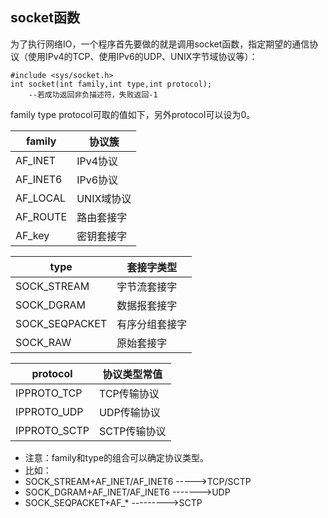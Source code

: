 ## socket函数
为了执行网络IO，一个程序首先要做的就是调用socket函数，指定期望的通信协议（使用IPv4的TCP、使用IPv6的UDP、UNIX字节域协议等）：

```
#include <sys/socket.h>
int socket(int family,int type,int protocol);
	--若成功返回非负描述符，失败返回-1
```
family type protocol可取的值如下，另外protocol可以设为0。

| family | 协议簇|
|----|----------------------------|
|AF_INET   |IPv4协议|
|AF_INET6  |IPv6协议|
|AF_LOCAL  |UNIX域协议|
|AF_ROUTE  |路由套接字|
|AF_key    |密钥套接字|


|type|套接字类型|
|-----|--------|
|SOCK_STREAM|字节流套接字|
|SOCK_DGRAM|数据报套接字|
|SOCK_SEQPACKET|有序分组套接字|
|SOCK_RAW|原始套接字|

|protocol|协议类型常值|
|--------------|-------------------|
|IPPROTO_TCP|TCP传输协议|
|IPPROTO_UDP|UDP传输协议|
|IPPROTO_SCTP|SCTP传输协议|

 

 - 注意：family和type的组合可以确定协议类型。
 - 比如：
 - SOCK_STREAM+AF_INET/AF_INET6 ----->TCP/SCTP
 - SOCK_DGRAM+AF_INET/AF_INET6 ------->UDP
 - SOCK_SEQPACKET+AF_*  --------->SCTP

